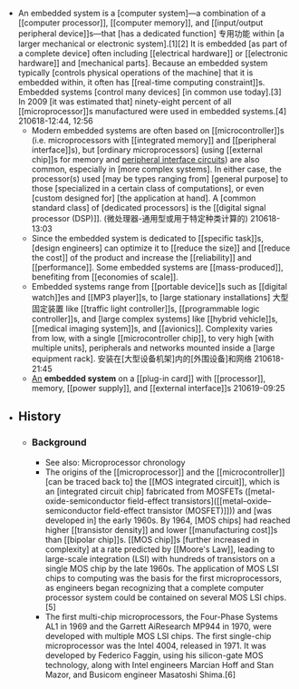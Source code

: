 - An embedded system is a [computer system]—a combination of a [[computer processor]], [[computer memory]], and [[input/output peripheral device]]s—that [has a dedicated function] 专用功能 within [a larger mechanical or electronic system].[1][2] It is embedded [as part of a complete device] often including [[electrical hardware]] or [[electronic hardware]] and [mechanical parts]. Because an embedded system typically [controls physical operations of the machine] that it is embedded within, it often has [[real-time computing constraint]]s. Embedded systems [control many devices] [in common use today].[3] In 2009 [it was estimated that] ninety-eight percent of all [[microprocessor]]s manufactured were used in embedded systems.[4]
210618-12:44, 12:56
    - Modern embedded systems are often based on [[microcontroller]]s (i.e. microprocessors with [[integrated memory]] and [[peripheral interface]]s), but [ordinary microprocessors] (using [[external chip]]s for memory and [peripheral interface circuits](((U_LzUGO2_)))) are also common, especially in [more complex systems]. In either case, the processor(s) used [may be types ranging from] [general purpose] to those [specialized in a certain class of computations], or even [custom designed for] [the application at hand]. A [common standard class] of [dedicated processors] is the [[digital signal processor (DSP)]].
(微处理器-通用型或用于特定种类计算的)
210618-13:03
    - Since the embedded system is dedicated to [[specific task]]s, [design engineers] can optimize it to [[reduce the size]] and [[reduce the cost]] of the product and increase the [[reliability]] and [[performance]]. Some embedded systems are [[mass-produced]], benefiting from [[economies of scale]].
    - Embedded systems range from [[portable device]]s such as [[digital watch]]es and [[MP3 player]]s, to [large stationary installations] 大型固定装置 like [[traffic light controller]]s, [[programmable logic controller]]s, and [large complex systems] like [[hybrid vehicle]]s, [[medical imaging system]]s, and [[avionics]]. Complexity varies from low, with a single [[microcontroller chip]], to very high [with multiple units], peripherals and networks mounted inside a [large equipment rack]. 安装在[大型设备机架]内的[外围设备]和网络
210618-21:45
    - [An](https://en.wikipedia.org/wiki/File:DHCOM_Computer_On_Module_-_AM35x.jpg) __embedded system__ on a [[plug-in card]] with [[processor]], memory, [[power supply]], and [[external interface]]s
210619-09:25
- ## History
    - ### Background
        - See also: Microprocessor chronology
        - The origins of the [[microprocessor]] and the [[microcontroller]] [can be traced back to] the [[MOS integrated circuit]], which is an [integrated circuit chip] fabricated from MOSFETs ([metal-oxide-semiconductor field-effect transistors]([[metal–oxide–semiconductor field-effect transistor (MOSFET)]])) and [was developed in] the early 1960s. By 1964, [MOS chips] had reached higher [[transistor density]] and lower [[manufacturing cost]]s than [[bipolar chip]]s. [[MOS chip]]s [further increased in complexity] at a rate predicted by [[Moore's Law]], leading to large-scale integration (LSI) with hundreds of transistors on a single MOS chip by the late 1960s. The application of MOS LSI chips to computing was the basis for the first microprocessors, as engineers began recognizing that a complete computer processor system could be contained on several MOS LSI chips.[5]
        - The first multi-chip microprocessors, the Four-Phase Systems AL1 in 1969 and the Garrett AiResearch MP944 in 1970, were developed with multiple MOS LSI chips. The first single-chip microprocessor was the Intel 4004, released in 1971. It was developed by Federico Faggin, using his silicon-gate MOS technology, along with Intel engineers Marcian Hoff and Stan Mazor, and Busicom engineer Masatoshi Shima.[6]

